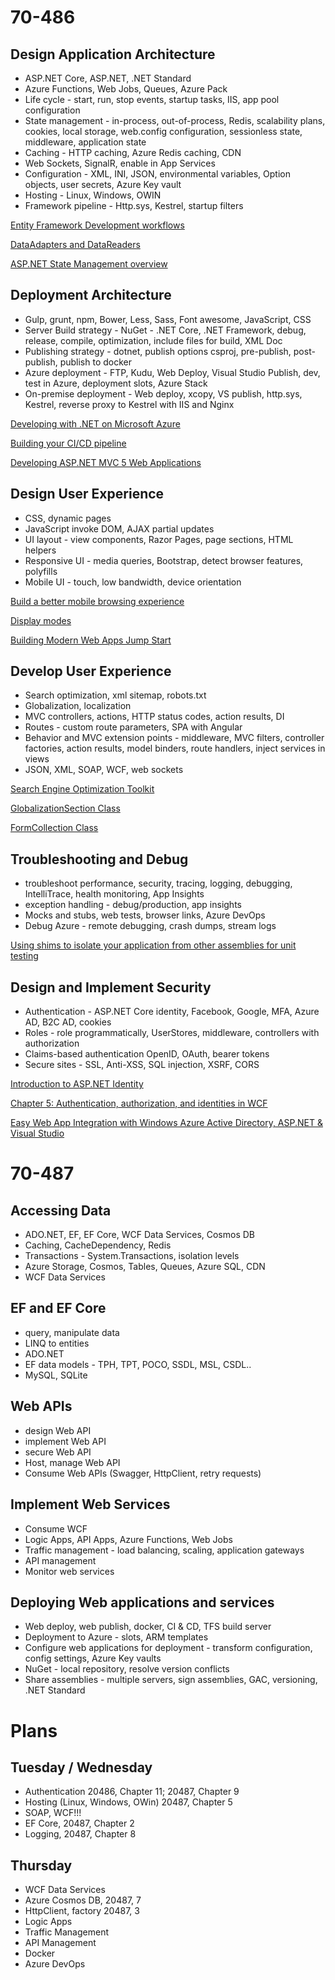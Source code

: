# 70-486

## Design Application Architecture

* ASP.NET Core, ASP.NET, .NET Standard
* Azure Functions, Web Jobs, Queues, Azure Pack
* Life cycle - start, run, stop events, startup tasks, IIS, app pool configuration
* State management - in-process, out-of-process, Redis, scalability plans, cookies, local storage, web.config configuration, sessionless state, middleware, application state
* Caching - HTTP caching, Azure Redis caching, CDN
* Web Sockets, SignalR, enable in App Services
* Configuration - XML, INI, JSON, environmental variables, Option objects, user secrets, Azure Key vault
* Hosting - Linux, Windows, OWIN
* Framework pipeline - Http.sys, Kestrel, startup filters

[Entity Framework Development workflows](http://msdn.microsoft.com/en-US/data/jj590134)

[DataAdapters and DataReaders](http://msdn.microsoft.com/en-us/library/ms254931(v=vs.110).aspx)

[ASP.NET State Management overview](http://msdn.microsoft.com/en-us/library/75x4ha6s(v=vs.100).aspx)

## Deployment Architecture

* Gulp, grunt, npm, Bower, Less, Sass, Font awesome, JavaScript, CSS
* Server Build strategy - NuGet - .NET Core, .NET Framework, debug, release, compile, optimization, include files for build, XML Doc
* Publishing strategy - dotnet, publish options csproj, pre-publish, post-publish, publish to docker
* Azure deployment - FTP, Kudu, Web Deploy, Visual Studio Publish, dev, test in Azure, deployment slots, Azure Stack
* On-premise deployment - Web deploy, xcopy, VS publish, http.sys, Kestrel, reverse proxy to Kestrel with IIS and Nginx

[Developing with .NET on Microsoft Azure](https://www.pluralsight.com/courses/developing-dotnet-microsoft-azure-getting-started?aid=7010a000001xH0EAAU&promo=&oid=&utm_source=&utm_medium=partner_partner_web_referral&utm_campaign=&utm_content=&utm_term=)

[Building your CI/CD pipeline](https://channel9.msdn.com/Events/dotnetConf/2017/T323/)

[Developing ASP.NET MVC 5 Web Applications](https://www.microsoft.com/en-us/learning/course.aspx?cid=20486)

## Design User Experience

* CSS, dynamic pages
* JavaScript invoke DOM, AJAX partial updates
* UI layout - view components, Razor Pages, page sections, HTML helpers
* Responsive UI - media queries, Bootstrap, detect browser features, polyfills
* Mobile UI - touch, low bandwidth, device orientation

[Build a better mobile browsing experience](http://msdn.microsoft.com/en-us/magazine/hh288079.aspx)

[Display modes](http://www.asp.net/whitepapers/mvc4-release-notes#_Toc303253810)

[Building Modern Web Apps Jump Start](https://mva.microsoft.com/training-courses/building-modern-web-apps-jump-start)


## Develop User Experience

* Search optimization, xml sitemap, robots.txt
* Globalization, localization
* MVC controllers, actions, HTTP status codes, action results, DI
* Routes - custom route parameters, SPA with Angular
* Behavior and MVC extension points - middleware, MVC filters, controller factories, action results, model binders, route handlers, inject services in views
* JSON, XML, SOAP, WCF, web sockets

[Search Engine Optimization Toolkit](http://www.iis.net/downloads/microsoft/search-engine-optimization-toolkit)

[GlobalizationSection Class](http://msdn.microsoft.com/en-us/library/system.web.configuration.globalizationsection.aspx)

[FormCollection Class](http://msdn.microsoft.com/en-us/library/system.web.mvc.formcollection(v=vs.118).aspx)

## Troubleshooting and Debug

* troubleshoot performance, security, tracing, logging, debugging, IntelliTrace, health monitoring, App Insights
* exception handling - debug/production, app insights
* Mocks and stubs, web tests, browser links, Azure DevOps
* Debug Azure - remote debugging, crash dumps, stream logs

[Using shims to isolate your application from other assemblies for unit testing](http://msdn.microsoft.com/en-us/library/hh549176(v=vs.120).aspx)

## Design and Implement Security

* Authentication - ASP.NET Core identity, Facebook, Google, MFA, Azure AD, B2C AD, cookies
* Roles - role programmatically, UserStores, middleware, controllers with authorization
* Claims-based authentication OpenID, OAuth, bearer tokens
* Secure sites - SSL, Anti-XSS, SQL injection, XSRF, CORS

[Introduction to ASP.NET Identity](http://www.asp.net/identity/overview/getting-started/introduction-to-aspnet-identity)

[Chapter 5: Authentication, authorization, and identities in WCF](http://msdn.microsoft.com/en-us/library/ff647503.aspx)

[Easy Web App Integration with Windows Azure Active Directory, ASP.NET & Visual Studio](http://blogs.technet.com/b/ad/archive/2013/06/26/improved-windows-azure-active-directory-integration-with-asp-net-amp-visual-studio.aspx)

# 70-487

## Accessing Data

* ADO.NET, EF, EF Core, WCF Data Services, Cosmos DB
* Caching, CacheDependency, Redis
* Transactions - System.Transactions, isolation levels
* Azure Storage, Cosmos, Tables, Queues, Azure SQL, CDN
* WCF Data Services

## EF and EF Core

* query, manipulate data
* LINQ to entities
* ADO.NET
* EF data models - TPH, TPT, POCO, SSDL, MSL, CSDL..
* MySQL, SQLite

## Web APIs

* design Web API
* implement Web API
* secure Web API
* Host, manage Web API
* Consume Web APIs (Swagger, HttpClient, retry requests)

## Implement Web Services

* Consume WCF
* Logic Apps, API Apps, Azure Functions, Web Jobs
* Traffic management - load balancing, scaling, application gateways
* API management
* Monitor web services

## Deploying Web applications and services

* Web deploy, web publish, docker, CI & CD, TFS build server
* Deployment to Azure - slots, ARM templates
* Configure web applications for deployment - transform configuration, config settings, Azure Key vaults
* NuGet - local repository, resolve version conflicts
* Share assemblies - multiple servers, sign assemblies, GAC, versioning, .NET Standard

# Plans

## Tuesday / Wednesday

* Authentication 20486, Chapter 11; 20487, Chapter 9
* Hosting (Linux, Windows, OWin) 20487, Chapter 5
* SOAP, WCF!!!
* EF Core, 20487, Chapter 2
* Logging, 20487, Chapter 8

## Thursday

* WCF Data Services
* Azure Cosmos DB, 20487, 7
* HttpClient, factory 20487, 3
* Logic Apps
* Traffic Management
* API Management
* Docker
* Azure DevOps